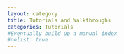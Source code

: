 ```yaml
---
layout: category
title: Tutorials and Walkthroughs
categories: Tutorials
#Eventually build up a manual index
#nolist: true
---
```


